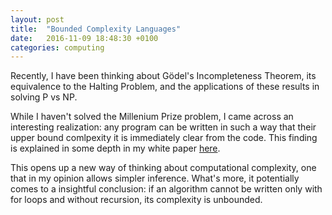 ```yaml
---
layout: post
title:  "Bounded Complexity Languages"
date:   2016-11-09 18:48:30 +0100
categories: computing
---
```


Recently, I have been thinking about Gödel's Incompleteness Theorem, its equivalence to the Halting Problem, and the applications of these results in solving P vs NP.

While I haven't solved the Millenium Prize problem, I came across an interesting realization: any program can be written in such a way that their upper bound comlpexity it is immediately clear from the code. This finding is explained in some depth in my white paper [here](/Bounded_Complexity_Languages.pdf).

This opens up a new way of thinking about computational complexity, one that in my opinion allows simpler inference. What's more, it potentially comes to a insightful conclusion: if an algorithm cannot be written only with for loops and without recursion, its complexity is unbounded.

